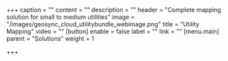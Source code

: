 +++
caption = ""
content = ""
description = ""
header = "Complete mapping solution for small to medium utilities"
image = "/images/geosync_cloud_utilitybundle_webimage.png"
title = "Utility Mapping"
video = ""
[button]
enable = false
label = ""
link = ""
[menu.main]
parent = "Solutions"
weight = 1

+++

